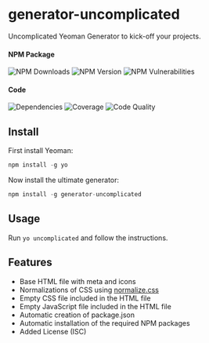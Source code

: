 
# generator-uncomplicated
Uncomplicated Yeoman Generator to kick-off your projects.

#### NPM Package
![NPM Downloads](https://img.shields.io/npm/dt/generator-uncomplicated?style=flat-square)
![NPM Version](https://img.shields.io/npm/v/generator-uncomplicated?style=flat-square)
![NPM Vulnerabilities](https://img.shields.io/snyk/vulnerabilities/npm/generator-uncomplicated?style=flat-square)

#### Code
![Dependencies](https://img.shields.io/librariesio/github/marcol/generator-uncomplicated?style=flat-square)
![Coverage](https://img.shields.io/coveralls/github/marcol/generator-uncomplicated?style=flat-square)
![Code Quality](https://img.shields.io/codacy/grade/e2f30765dfaa40b59b5c715b873aa65d?style=flat-square)

## Install
First install Yeoman:
```javascript
npm install -g yo
```

Now install the ultimate generator:
```javascript
npm install -g generator-uncomplicated
```

## Usage
Run `yo uncomplicated` and follow the instructions.

## Features
*   Base HTML file with meta and icons
*   Normalizations of CSS using [normalize.css](https://www.npmjs.com/package/normalize.css)
*   Empty CSS file included in the HTML file
*   Empty JavaScript file included in the HTML file
*   Automatic creation of package.json
*   Automatic installation of the required NPM packages
*   Added License (ISC)
